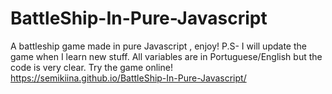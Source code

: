 # BattleShip-In-Pure-Javascript
A battleship game made in pure Javascript , enjoy! P.S- I will update the game when I learn new stuff.
All variables are in Portuguese/English but the code is very clear.
Try the game online! https://semikiina.github.io/BattleShip-In-Pure-Javascript/

